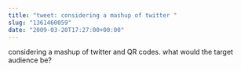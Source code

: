 ```yaml
---
title: "tweet: considering a mashup of twitter "
slug: "1361460059"
date: "2009-03-20T17:27:00+00:00"
---
```

considering a mashup of twitter and QR codes. what would the target audience be?